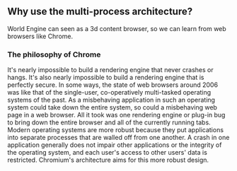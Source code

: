 ## Why use the multi-process architecture?

World Engine can seen as a 3d content browser, so we can learn from web browsers like Chrome.

### The philosophy of Chrome
It's nearly impossible to build a rendering engine that never crashes or hangs.
It's also nearly impossible to build a rendering engine that is perfectly secure.
In some ways, the state of web browsers around 2006 was like that of the single-user, co-operatively multi-tasked operating systems of the past. 
As a misbehaving application in such an operating system could take down the entire system, so could a misbehaving web page in a web browser. 
All it took was one rendering engine or plug-in bug to bring down the entire browser and all of the currently running tabs.
Modern operating systems are more robust because they put applications into separate processes that are walled off from one another.
A crash in one application generally does not impair other applications or the integrity of the operating system, and each user's access to other users' data is restricted. 
Chromium's architecture aims for this more robust design.

